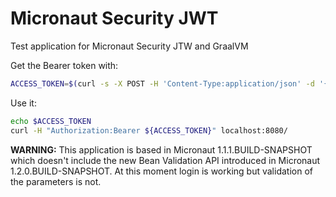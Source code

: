 # Micronaut Security JWT #

Test application for Micronaut Security JTW and GraalVM

Get the Bearer token with:
```bash
ACCESS_TOKEN=$(curl -s -X POST -H 'Content-Type:application/json' -d '{"username":"sherlock","password":"password"}' localhost:8080/login | jq -r .accessToken)
```

Use it:
```bash
echo $ACCESS_TOKEN
curl -H "Authorization:Bearer ${ACCESS_TOKEN}" localhost:8080/
```

**WARNING:** This application is based in Micronaut 1.1.1.BUILD-SNAPSHOT which doesn't include the new Bean Validation
API introduced in Micronaut 1.2.0.BUILD-SNAPSHOT. At this moment login is working but validation of the parameters is not. 
